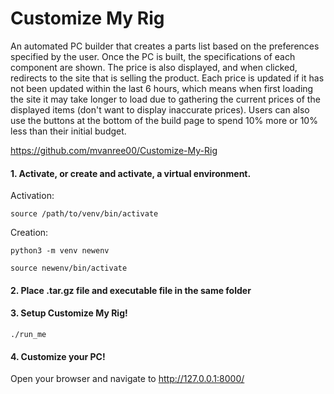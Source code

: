 # Customize My Rig

An automated PC builder that creates a parts list based on the preferences specified by the user. Once the PC is built, the specifications of each component are shown. The price is also displayed, and when clicked, redirects to the site that is selling the product. Each price is updated if it has not been updated within the last 6 hours, which means when first loading the site it may take longer to load due to gathering the current prices of the displayed items (don't want to display inaccurate prices). Users can also use the buttons at the bottom of the build page to spend 10% more or 10% less than their initial budget.

https://github.com/mvanree00/Customize-My-Rig

#### 1. Activate, or create and activate, a virtual environment.

Activation:

    source /path/to/venv/bin/activate

Creation:

    python3 -m venv newenv
    
    source newenv/bin/activate

#### 2. Place .tar.gz file and executable file in the same folder

#### 3. Setup Customize My Rig!

    ./run_me

#### 4. Customize your PC!

   Open your browser and navigate to http://127.0.0.1:8000/
